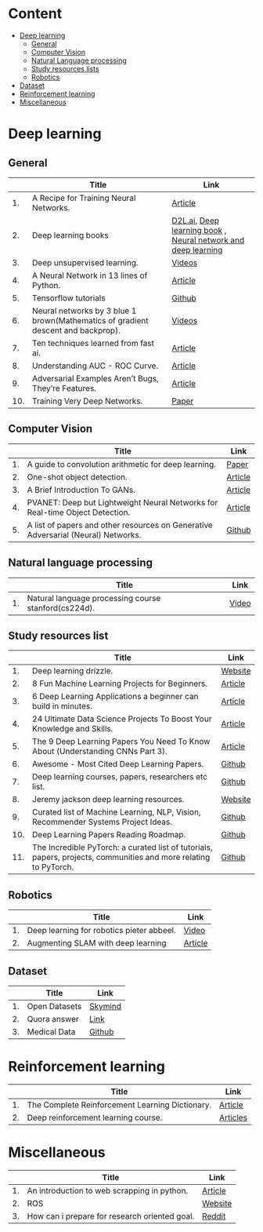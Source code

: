 # Content
- [Deep learning](https://github.com/sanchit2843/Study_resources#Deep-learning) 
  - [General]()
  - [Computer Vision]()
  - [Natural Language processing]()
  - [Study resources lists]()
  - [Robotics]()
- [Dataset](https://github.com/sanchit2843/Study_resources#Dataset)
- [Reinforcement learning](https://github.com/sanchit2843/Study_resources#Reinforcement-learning)
- [Miscellaneous](https://github.com/sanchit2843/Study_resources#Miscellaneous)

# Deep learning

## General
||Title|Link|
|---|---|---|
|1.|A Recipe for Training Neural Networks. |[Article](http://karpathy.github.io/2019/04/25/recipe)|
|2.|Deep learning books |[D2L.ai](https://d2l.ai/), [Deep learning book](https://www.deeplearningbook.org/) , [Neural network and deep learning](http://neuralnetworksanddeeplearning.com/index.html)|
|3.|Deep unsupervised learning. |[Videos](https://www.youtube.com/channel/UCf4SX8kAZM_oGcZjMREsU9w/videos)|
|4.|A Neural Network in 13 lines of Python. |[Article](https://iamtrask.github.io/2015/07/27/python-network-part2/)|
|5.| Tensorflow tutorials |[Github](https://github.com/MorvanZhou/Tensorflow-Tutorial)|
|6.|Neural networks by 3 blue 1 brown(Mathematics of gradient descent and backprop). |[Videos](https://www.youtube.com/playlist?list=PLZHQObOWTQDNU6R1_67000Dx_ZCJB-3pi)|
|7.|Ten techniques learned from fast ai. |[Article](https://blog.floydhub.com/ten-techniques-from-fast-ai/)|
|8.|Understanding AUC - ROC Curve. |[Article](https://towardsdatascience.com/understanding-auc-roc-curve-68b2303cc9c5)|
|9.|Adversarial Examples Aren’t Bugs, They’re Features. |[Article](https://medium.com/syncedreview/adversarial-examples-arent-bugs-they-re-features-c4b743975200)|
|10.|Training Very Deep Networks. |[Paper](http://papers.nips.cc/paper/5850-training-very-deep-networks.pdf)|

## Computer Vision
||Title|Link|
|---|---|---|
|1.|A guide to convolution arithmetic for deep learning. |[Paper](https://arxiv.org/abs/1603.07285)|
|2.|One-shot object detection. |[Article](http://machinethink.net/blog/object-detection/)|
|3.|A Brief Introduction To GANs. |[Article](https://medium.com/sigmoid/a-brief-introduction-to-gans-and-how-to-code-them-2620ee465c30)|
|4.|PVANET: Deep but Lightweight Neural Networks for Real-time Object Detection. |[Article](https://towardsdatascience.com/pvanet-deep-but-lightweight-neural-networks-for-real-time-object-detection-aa9de432512)|
|5.|A list of papers and other resources on Generative Adversarial (Neural) Networks. |[Github](https://github.com/nightrome/really-awesome-gan)|
## Natural language processing
||Title|Link|
|---|---|---|
|1.|Natural language processing course stanford(cs224d). |[Video](https://www.youtube.com/playlist?list=PL3FW7Lu3i5Jsnh1rnUwq_TcylNr7EkRe6)|
## Study resources list
||Title|Link|
|---|---|---|
|1.|Deep learning drizzle. |[Website](https://deep-learning-drizzle.github.io/)|
|2.|8 Fun Machine Learning Projects for Beginners. |[Article](https://elitedatascience.com/machine-learning-projects-for-beginners)|
|3.|6 Deep Learning Applications a beginner can build in minutes. |[Article](https://www.analyticsvidhya.com/blog/2017/02/6-deep-learning-applications-beginner-python/)|
|4.|24 Ultimate Data Science Projects To Boost Your Knowledge and Skills. |[Article](https://www.analyticsvidhya.com/blog/2018/05/24-ultimate-data-science-projects-to-boost-your-knowledge-and-skills/)|
|5.|The 9 Deep Learning Papers You Need To Know About (Understanding CNNs Part 3). |[Article](https://adeshpande3.github.io/adeshpande3.github.io/The-9-Deep-Learning-Papers-You-Need-To-Know-About.html)|
|6.|Awesome - Most Cited Deep Learning Papers. |[Github](https://github.com/terryum/awesome-deep-learning-papers)|
|7.|Deep learning courses, papers, researchers etc list. |[Github](https://github.com/ChristosChristofidis/awesome-deep-learning)|
|8.|Jeremy jackson deep learning resources. |[Website](http://www.jeremydjacksonphd.com/category/deep-learning/)|
|9.|Curated list of Machine Learning, NLP, Vision, Recommender Systems Project Ideas. |[Github](https://github.com/NirantK/awesome-project-ideas)|
|10.|Deep Learning Papers Reading Roadmap. |[Github](https://github.com/floodsung/Deep-Learning-Papers-Reading-Roadmap)|
|11.|The Incredible PyTorch: a curated list of tutorials, papers, projects, communities and more relating to PyTorch. |[Github](https://github.com/ritchieng/the-incredible-pytorch)|

## Robotics
||Title|Link|
|---|---|---|
|1.|Deep learning for robotics pieter abbeel. |[Video](https://www.youtube.com/watch?v=SYqV543LWoY)|
|2.|Augmenting SLAM with deep learning|[Article](https://www.therobotreport.com/augmenting-slam-with-deep-learning/)|

## Dataset 
||Title|Link|
|---|---|---|
|1.|Open Datasets |[Skymind](https://skymind.ai/wiki/open-datasets)|
|2.|Quora answer |[Link](https://www.quora.com/Where-can-I-find-large-datasets-open-to-the-public)|
|3.|Medical Data |[Github](https://github.com/beamandrew/medical-data)|

# Reinforcement learning
||Title|Link|
|---|---|---|
|1.|The Complete Reinforcement Learning Dictionary. |[Article](https://towardsdatascience.com/the-complete-reinforcement-learning-dictionary-e16230b7d24e)|
|2.|Deep reinforcement learning course. |[Articles](https://simoninithomas.github.io/Deep_reinforcement_learning_Course/#syllabus)|

# Miscellaneous
||Title|Link|
|---|---|---|
|1.|An introduction to web scrapping in python. |[Article](https://medium.com/@shrutikalra251/an-introduction-to-web-scraping-using-python-edb0ccca42f?sk=a666980542c947ef6af72c9c6c5094b7)|
|2.|ROS |[Website](http://www.theconstructsim.com/)|
|3.|How can i prepare for research oriented goal. |[Reddit](https://www.reddit.com/r/MachineLearning/comments/9e3bne/dhow_can_i_prepare_for_a_research_oriented_role/)|
